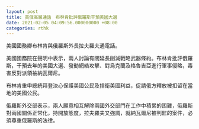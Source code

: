 ```yaml
---
layout: post
title: 美俄高層通話　布林肯批評俄羅斯干預美國大選
date: 2021-02-05 04:09:56.000000000 +08:00
categories: rthk
---
```


美國國務卿布林肯與俄羅斯外長拉夫羅夫通電話。

美國國務院在聲明中表示，兩人討論有關延長削減戰略武器條約。布林肯批評俄羅斯，干預去年的美國大選、發動網絡攻擊、對烏克蘭及格魯吉亞進行軍事侵略，毒害反對派領袖納瓦爾尼。

布林肯重申總統拜登決心保護美國公民及捍衛美國利益，促請俄方釋放被扣留在當地的美國公民。

俄羅斯外交部表示，兩人願意相互解除兩國外交部門在工作中積累的困難，俄羅斯對兩國關係正常化，持開放態度，拉夫羅夫又強調，就納瓦爾尼被判監的案件，必須尊重俄羅斯的法律。
